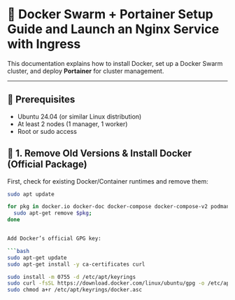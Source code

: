 # 🚀 Docker Swarm + Portainer Setup Guide and Launch an Nginx Service with Ingress

This documentation explains how to install Docker, set up a Docker Swarm cluster, and deploy **Portainer** for cluster management.  

---
## 🚀 Prerequisites
- Ubuntu 24.04 (or similar Linux distribution)
- At least 2 nodes (1 manager, 1 worker)
- Root or sudo access

## 📌 1. Remove Old Versions & Install Docker (Official Package)

First, check for existing Docker/Container runtimes and remove them:

```bash
sudo apt update

for pkg in docker.io docker-doc docker-compose docker-compose-v2 podman-docker containerd runc; do 
  sudo apt-get remove $pkg; 
done


Add Docker’s official GPG key:

```bash
sudo apt-get update
sudo apt-get install -y ca-certificates curl

sudo install -m 0755 -d /etc/apt/keyrings
sudo curl -fsSL https://download.docker.com/linux/ubuntu/gpg -o /etc/apt/keyrings/docker.asc
sudo chmod a+r /etc/apt/keyrings/docker.asc


